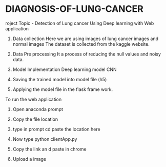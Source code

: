 # DIAGNOSIS-OF-LUNG-CANCER

roject Topic - Detection of Lung cancer Using Deep learning with Web application 

1. Data collection 
	Here we are using images of lung cancer images and normal images 
	The dataset is collected from the kaggle website. 

2. Data Pre processing 
	It a process of reducing the null values and noisy data. 

3. Model Implementation 
	Deep learning model 
		CNN 
4. Saving the trained model into model file (h5)

5. Applying the model file in the flask frame work. 

To run the web application 

1. Open anaconda prompt 

2. Copy the file location 

3. type in prompt cd paste the location here

4. Now type python clientApp.py 

5. Copy the link an d paste in chrome 

6. Upload a image 
